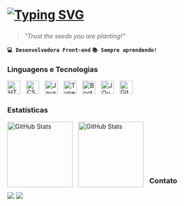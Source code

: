 #  [![Typing SVG](https://readme-typing-svg.demolab.com?font=Fira+Code&size=22&duration=4000&pause=1000&color=FFFFFF&vCenter=true&width=735&height=50&lines=Oii%2C+eu+sou+a+Amanda!;Seja+bem-vindo(a)+ao+meu+perfil!!;Curioso(a)+para+saber+mais%3F+D%C3%A1+uma+olhada+(%EF%BD%A1%EF%BD%A5%E2%88%80%EF%BD%A5)%EF%BE%89%EF%BE%9E)](https://git.io/typing-svg)

###

> <em>"Trust the seeds you are planting!"</em>

**`💻 Desenvolvedora Front-end`**
**`📚 Sempre aprendendo!`**

<!-- Me chamo Amanda Meneses, tenho 26 anos. Sou apaixonada por tecnologia e em 2024 fiz uma transição de carreira de Enfermagem para TI. Esse é um espaço pra eu compartilhar um pouco da minha jornada resolvendo e criando problemas. :) -->

### Linguagens e Tecnologias

<img 
    align="left" 
    alt="HTML"
    title="HTML" 
    width="30px" 
    style="padding-right: 10px;" 
    src="https://cdn.jsdelivr.net/gh/devicons/devicon@latest/icons/html5/html5-original.svg" 
/>
<img 
    align="left" 
    alt="CSS" 
    title="CSS"
    width="30px" 
    style="padding-right: 10px;" 
    src="https://cdn.jsdelivr.net/gh/devicons/devicon@latest/icons/css3/css3-original.svg" 
/>
<img 
    align="left" 
    alt="JavaScript" 
    title="JavaScript"
    width="30px" 
    style="padding-right: 10px;" 
    src="https://cdn.jsdelivr.net/gh/devicons/devicon@latest/icons/javascript/javascript-original.svg" 
/>
<img 
    align="left" 
    alt="TypeScript"
    title="TypeScript" 
    width="30px" 
    style="padding-right: 10px;" 
    src="https://cdn.jsdelivr.net/gh/devicons/devicon@latest/icons/typescript/typescript-original.svg" 
/>
<!-- <img 
    align="left" 
    alt="React"
    title="React" 
    width="30px" 
    style="padding-right: 10px;" 
    src="https://cdn.jsdelivr.net/gh/devicons/devicon@latest/icons/react/react-original.svg" 
/> -->
<img 
    align="left" 
    alt="Bootstrap"
    title="Bootstrap" 
    width="30px" 
    style="padding-right: 10px;" 
    src="https://cdn.jsdelivr.net/gh/devicons/devicon@latest/icons/bootstrap/bootstrap-original.svg" 
/>
<img 
    align="left" 
    alt="JQuery" 
    title="JQuery"
    width="30px" 
    style="padding-right: 10px;" 
    src="https://cdn.jsdelivr.net/gh/devicons/devicon@latest/icons/jquery/jquery-original.svg" 
/>
<img 
    align="left" 
    alt="Git" 
    title="Git"
    width="30px" 
    style="padding-right: 10px;" 
    src="https://cdn.jsdelivr.net/gh/devicons/devicon@latest/icons/git/git-original.svg" 
/>

<br/>
<br/>

### Estatísticas

<p>
  <img 
    align="left" 
    alt="GitHub Stats" 
    height="150" 
    style="padding-right: 10px;"
    src="https://github-readme-stats.vercel.app/api?username=amandameneseso&show_icons=true&hide=contribs,prs&theme=date_night&locale=pt-br" 
/>

<img 
    align="left" 
    alt="GitHub Stats" 
    height="150"
    style="padding-right: 10px;"
    src="https://github-readme-stats.vercel.app/api/top-langs/?username=amandameneseso&layout=compact&theme=date_night&locale=pt-br&langs_count=10" 
/>

<br/>
<br/>
<br/>
<br/>
<br/>
<br/>

### Contato

<div>  
  <a href="https://www.linkedin.com/in/rafaelaApOSantos" target="_blank"><img src="https://img.shields.io/badge/-LinkedIn-%230077B5?style=for-the-badge&logo=linkedin&logoColor=white" target="_blank"></a>
    <a href="https://www.linkedin.com/in/rafaelaApOSantos" target="_blank"><img src="https://img.shields.io/badge/Gmail-D14836?style=for-the-badge&logo=gmail&logoColor=white)" target="_blank"></a> 
</div> 


